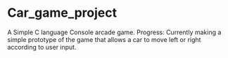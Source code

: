 # Car_game_project
A Simple C language Console arcade game. 
Progress:
Currently making a simple prototype of the game that allows a car to move left or right according to user input.
